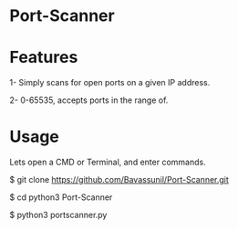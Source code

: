 # Port-Scanner

# Features
1- Simply scans for open ports on a given IP address.

2- 0-65535, accepts ports in the range of.

# Usage

Lets open a CMD or Terminal, and enter commands.

$ git clone https://github.com/Bavassunil/Port-Scanner.git

$ cd python3 Port-Scanner

$ python3 portscanner.py <IP>
